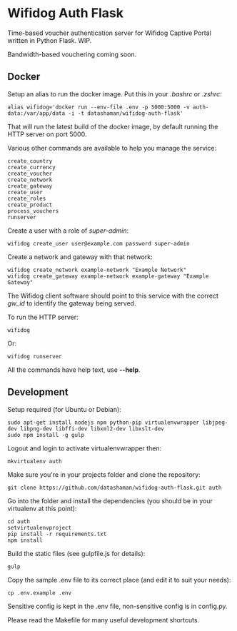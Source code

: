 # Wifidog Auth Flask

Time-based voucher authentication server for Wifidog Captive Portal written in Python Flask. WIP.

Bandwidth-based vouchering coming soon.

## Docker

Setup an alias to run the docker image. Put this in your _.bashrc_ or _.zshrc_:

    alias wifidog='docker run --env-file .env -p 5000:5000 -v auth-data:/var/app/data -i -t datashaman/wifidog-auth-flask'

That will run the latest build of the docker image, by default running the HTTP server on port 5000.

Various other commands are available to help you manage the service:

    create_country
    create_currency
    create_voucher
    create_network
    create_gateway
    create_user
    create_roles
    create_product
    process_vouchers
    runserver

Create a user with a role of _super-admin_:

    wifidog create_user user@example.com password super-admin

Create a network and gateway with that network:

    wifidog create_network example-network "Example Network"
    wifidog create_gateway example-network example-gateway "Example Gateway"

The Wifidog client software should point to this service with the correct *gw_id* to identify the gateway being served.

To run the HTTP server:

    wifidog

Or:

    wifidog runserver

All the commands have help text, use __--help__.

## Development

Setup required (for Ubuntu or Debian):

    sudo apt-get install nodejs npm python-pip virtualenvwrapper libjpeg-dev libpng-dev libffi-dev libxml2-dev libxslt-dev
    sudo npm install -g gulp

Logout and login to activate virtualenvwrapper then:

    mkvirtualenv auth

Make sure you're in your projects folder and clone the repository:

    git clone https://github.com/datashaman/wifidog-auth-flask.git auth

Go into the folder and install the dependencies (you should be in your virtualenv at this point):

    cd auth
    setvirtualenvproject
    pip install -r requirements.txt
    npm install

Build the static files (see gulpfile.js for details):

	gulp

Copy the sample .env file to its correct place (and edit it to suit your needs):

    cp .env.example .env

Sensitive config is kept in the .env file, non-sensitive config is in config.py.

Please read the Makefile for many useful development shortcuts.
